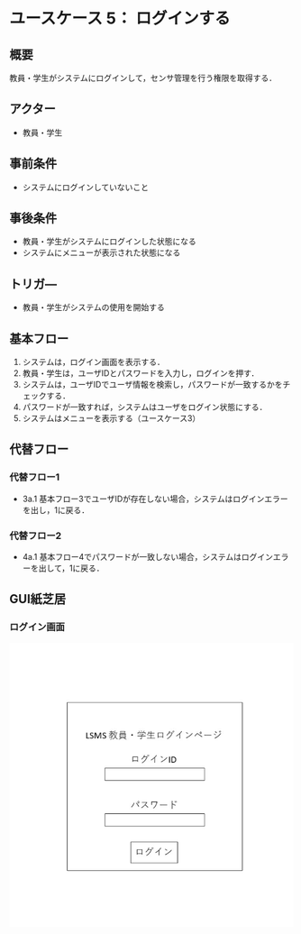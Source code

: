 # ユースケース 5： ログインする

## 概要
教員・学生がシステムにログインして，センサ管理を行う権限を取得する．

## アクター
- 教員・学生

## 事前条件
- システムにログインしていないこと

## 事後条件
- 教員・学生がシステムにログインした状態になる
- システムにメニューが表示された状態になる

## トリガ―
- 教員・学生がシステムの使用を開始する

## 基本フロー
1. システムは，ログイン画面を表示する．
2. 教員・学生は，ユーザIDとパスワードを入力し，ログインを押す．
3. システムは，ユーザIDでユーザ情報を検索し，パスワードが一致するかをチェックする．
4. パスワードが一致すれば，システムはユーザをログイン状態にする．
5. システムはメニューを表示する（ユースケース3）

## 代替フロー
### 代替フロー1
- 3a.1  基本フロー3でユーザIDが存在しない場合，システムはログインエラーを出し，1に戻る．
### 代替フロー2
- 4a.1 基本フロー4でパスワードが一致しない場合，システムはログインエラーを出して，1に戻る．

## GUI紙芝居
### ログイン画面
![login](login.jpg)
